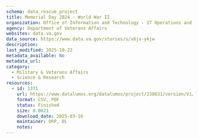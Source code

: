 ```yaml
---
schema: data_rescue_project 
title: Memorial Day 2024 - World War II
organization: Office of Information and Technology - IT Operations and Services (ITOPS)
agency: Department of Veterans Affairs
websites: data.va.gov
data_source: https://www.data.va.gov/stories/s/x6jv-ykjw
description: 
last_modified: 2025-10-22
metadata_available: No
metadata_url: 
category:
  - Military & Veterans Affairs 
  - Science & Research 
resources:
  - id: 1371
    url: https://www.datalumos.org/datalumos/project/238631/version/V1/view
    format: CSV, PDF
    status: Finished
    size: 0.0021
    download_date: 2025-03-10
    maintainer: DRP, DL
    notes: 
---
```

